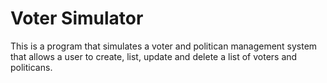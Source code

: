 Voter Simulator
===============

This is a program that simulates a voter and politican management system that allows a user to create, list, update and delete a list of voters and politicans.
